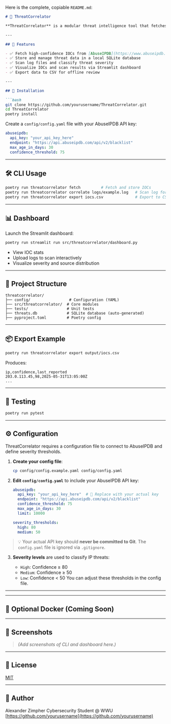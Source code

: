 Here is the complete, copiable `README.md`:

````markdown
# 🔐 ThreatCorrelator

**ThreatCorrelator** is a modular threat intelligence tool that fetches known malicious IP addresses from AbuseIPDB, stores them locally, and scans your log files for matches. It includes a powerful CLI and an interactive Streamlit dashboard to visualize findings.

---

## 📌 Features

- ✅ Fetch high-confidence IOCs from [AbuseIPDB](https://www.abuseipdb.com/)
- ✅ Store and manage threat data in a local SQLite database
- ✅ Scan log files and classify threat severity
- ✅ Visualize IOCs and scan results via Streamlit dashboard
- ✅ Export data to CSV for offline review

---

## 🚀 Installation

```bash
git clone https://github.com/yourusername/ThreatCorrelator.git
cd ThreatCorrelator
poetry install
````

Create a `config/config.yaml` file with your AbuseIPDB API key:

```yaml
abuseipdb:
  api_key: "your_api_key_here"
  endpoint: "https://api.abuseipdb.com/api/v2/blacklist"
  max_age_in_days: 30
  confidence_threshold: 75
```

---

## 🛠️ CLI Usage

```bash
poetry run threatcorrelator fetch         # Fetch and store IOCs
poetry run threatcorrelator correlate logs/example.log   # Scan log for threats
poetry run threatcorrelator export iocs.csv              # Export to CSV
```

---

## 📊 Dashboard

Launch the Streamlit dashboard:

```bash
poetry run streamlit run src/threatcorrelator/dashboard.py
```

* View IOC stats
* Upload logs to scan interactively
* Visualize severity and source distribution

---

## 📂 Project Structure

```
threatcorrelator/
├── config/                 # Configuration (YAML)
├── src/threatcorrelator/  # Core modules
├── tests/                 # Unit tests
├── threats.db             # SQLite database (auto-generated)
├── pyproject.toml         # Poetry config
```

---

## 📦 Export Example

```bash
poetry run threatcorrelator export output/iocs.csv
```

Produces:

```csv
ip,confidence,last_reported
203.0.113.45,98,2025-05-31T13:05:00Z
...
```

---

## 🧪 Testing

```bash
poetry run pytest
```

---

## ⚙️ Configuration

ThreatCorrelator requires a configuration file to connect to AbuseIPDB and define severity thresholds.

1. **Create your config file**:

   ```bash
   cp config/config.example.yaml config/config.yaml
   ```

2. **Edit `config/config.yaml`** to include your AbuseIPDB API key:

   ```yaml
   abuseipdb:
     api_key: "your_api_key_here"  # 🔐 Replace with your actual key
     endpoint: "https://api.abuseipdb.com/api/v2/blacklist"
     confidence_threshold: 75
     max_age_in_days: 30
     limit: 10000

   severity_thresholds:
     high: 80
     medium: 50
   ```

> 💡 Your actual API key should **never be committed to Git**. The `config.yaml` file is ignored via `.gitignore`.

3. **Severity levels** are used to classify IP threats:

   * `High`: Confidence ≥ 80
   * `Medium`: Confidence ≥ 50
   * `Low`: Confidence < 50
     You can adjust these thresholds in the config file.

---

---

## 🐳 Optional Docker (Coming Soon)

---

## 📸 Screenshots

> *(Add screenshots of CLI and dashboard here.)*

---

## 📝 License

[MIT](LICENSE)

---

## 👤 Author

Alexander Zimpher
Cybersecurity Student @ WWU
[https://github.com/yourusername](https://github.com/yourusername)

```
```


